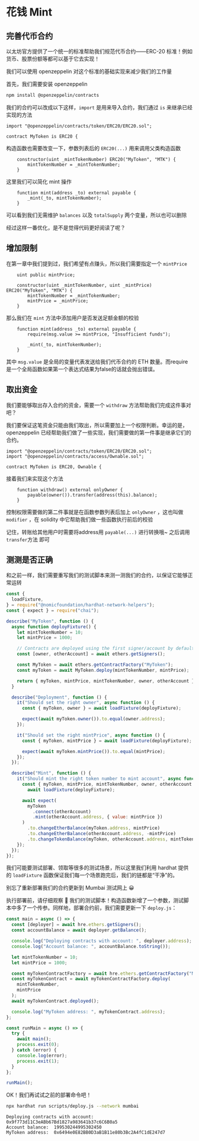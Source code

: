 # 花钱 Mint

## 完善代币合约

以太坊官方提供了一个统一的标准帮助我们规范代币合约——ERC-20 标准！例如货币、股票份额等都可以基于它去实现！

我们可以使用 openzeppelin 对这个标准的基础实现来减少我们的工作量

首先，我们需要安装 openzeppelin

```bash
npm install @openzeppelin/contracts
```

我们的合约可以改成以下这样，`import` 是用来导入合约，我们通过 `is` 来继承已经实现的方法

```solidity
import "@openzeppelin/contracts/token/ERC20/ERC20.sol";

contract MyToken is ERC20 {
```

构造函数也需要改变一下，参数列表后的 `ERC20(...)` 用来调用父类构造函数

```solidity
    constructor(uint _mintTokenNumber) ERC20("MyToken", "MTK") {
        mintTokenNumber = _mintTokenNumber;
    }
```

这里我们可以简化 mint 操作

```solidity
    function mint(address _to) external payable {
        _mint(_to, mintTokenNumber);
    }
```

可以看到我们无需维护 `balances` 以及 `totalSupply` 两个变量，所以也可以删除

经过这样一番优化，是不是觉得代码更好阅读了呢？

## 增加限制

在第一章中我们提到过，我们希望有点赚头，所以我们需要指定一个 `mintPrice`

```solidity
    uint public mintPrice;

    constructor(uint _mintTokenNumber, uint _mintPrice) ERC20("MyToken", "MTK") {
        mintTokenNumber = _mintTokenNumber;
        mintPrice = _mintPrice;
    }
```

那么我们在 `mint` 方法中添加用户是否发送足额金额的校验

```solidity
    function mint(address _to) external payable {
        require(msg.value >= mintPrice, "Insufficient funds");

        _mint(_to, mintTokenNumber);
    }
```

其中 `msg.value` 是全局的变量代表发送给我们代币合约的 ETH 数量。而require是一个全局函数如果第一个表达式结果为false的话就会抛出错误。

## 取出资金

我们要能够取出存入合约的资金，需要一个 `withdraw` 方法帮助我们完成这件事对吧？

我们要保证这笔资金只能由我们取出，所以需要加上一个权限判断。幸运的是，openzeppelin 已经帮助我们做了一些实现，我们需要做的第一件事是继承它们的合约。

```solidity
import "@openzeppelin/contracts/token/ERC20/ERC20.sol";
import "@openzeppelin/contracts/access/Ownable.sol";

contract MyToken is ERC20, Ownable {
```

接着我们来实现这个方法

```solidity
    function withdraw() external onlyOwner {
        payable(owner()).transfer(address(this).balance);
    }
```

控制权限需要做的第二件事就是在函数参数列表后加上 `onlyOwner` ，这也叫做 `modifier` ，在 solidity 中它帮助我们做一些函数执行前后的校验

记住，转账给其他用户时需要将address用 `payable(...)` 进行转换哦~ 之后调用 `transfer`方法 即可

## 测测是否正确

和之前一样，我们需要重写我们的测试脚本来测一测我们的合约，以保证它能够正常运转

```javascript
const {
  loadFixture,
} = require("@nomicfoundation/hardhat-network-helpers");
const { expect } = require("chai");

describe("MyToken", function () {
  async function deployFixture() {
    let mintTokenNumber = 10;
    let mintPrice = 1000;

    // Contracts are deployed using the first signer/account by default
    const [owner, otherAccount] = await ethers.getSigners();

    const MyToken = await ethers.getContractFactory("MyToken");
    const myToken = await MyToken.deploy(mintTokenNumber, mintPrice);

    return { myToken, mintPrice, mintTokenNumber, owner, otherAccount };
  }

  describe("Deployment", function () {
    it("Should set the right owner", async function () {
      const { myToken, owner } = await loadFixture(deployFixture);

      expect(await myToken.owner()).to.equal(owner.address);
    });

    it("Should set the right mintPrice", async function () {
      const { myToken, mintPrice } = await loadFixture(deployFixture);

      expect(await myToken.mintPrice()).to.equal(mintPrice);
    });
  });

  describe("Mint", function () {
    it("Should mint the right token number to mint account", async function () {
      const { myToken, mintPrice, mintTokenNumber, owner, otherAccount } =
        await loadFixture(deployFixture);

      await expect(
        myToken
          .connect(otherAccount)
          .mint(otherAccount.address, { value: mintPrice })
      )
        .to.changeEtherBalance(myToken.address, mintPrice)
        .to.changeEtherBalance(otherAccount.address, -mintPrice)
        .to.changeTokenBalance(myToken, otherAccount.address, mintTokenNumber);
    });
  });
});
```

我们可能要测试部署、领取等很多的测试场景，所以这里我们利用 hardhat 提供的 `loadFixture` 函数保证我们每一个场景跑完后，我们的链都是“干净”的。

别忘了重新部署我们的合约更新到 Mumbai 测试网上 😀

执行部署前，请仔细观察 👀 我们的测试脚本！构造函数新增了一个参数，测试脚本中多了一个传参。同样地，部署合约前，我们需要更新一下 `deploy.js`：

```js
const main = async () => {
  const [deployer] = await hre.ethers.getSigners();
  const accountBalance = await deployer.getBalance();

  console.log("Deploying contracts with account: ", deployer.address);
  console.log("Account balance: ", accountBalance.toString());

  let mintTokenNumber = 10;
  let mintPrice = 1000;

  const myTokenContractFactory = await hre.ethers.getContractFactory("MyToken");
  const myTokenContract = await myTokenContractFactory.deploy(
    mintTokenNumber,
    mintPrice
  );
  await myTokenContract.deployed();

  console.log("MyToken address: ", myTokenContract.address);
};

const runMain = async () => {
  try {
    await main();
    process.exit(0);
  } catch (error) {
    console.log(error);
    process.exit(1);
  }
};

runMain();
```

OK！我们再试试之前的部署命令吧！

```bash
npx hardhat run scripts/deploy.js --network mumbai
```

```none
Deploying contracts with account:  0x9f773d11C3eABb67Bd1827a983641b37c6C6B0a5
Account balance:  199530244995302450
MyToken address:  0x6494e0E82BB0D3aB1B11e80b3Bc2A4fC1dE247d7
```
